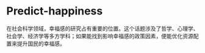 # Predict-happiness
在社会科学领域，幸福感的研究占有重要的位置。这个话题涉及了哲学、心理学、社会学、经济学等多方学科；如果能找到影响幸福感的政策因素，便能优化资源配置来提升国民的幸福感。
